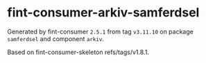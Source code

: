 # fint-consumer-arkiv-samferdsel

Generated by fint-consumer `2.5.1` from tag `v3.11.10` on package `samferdsel` and component `arkiv`.

Based on fint-consumer-skeleton refs/tags/v1.8.1.
